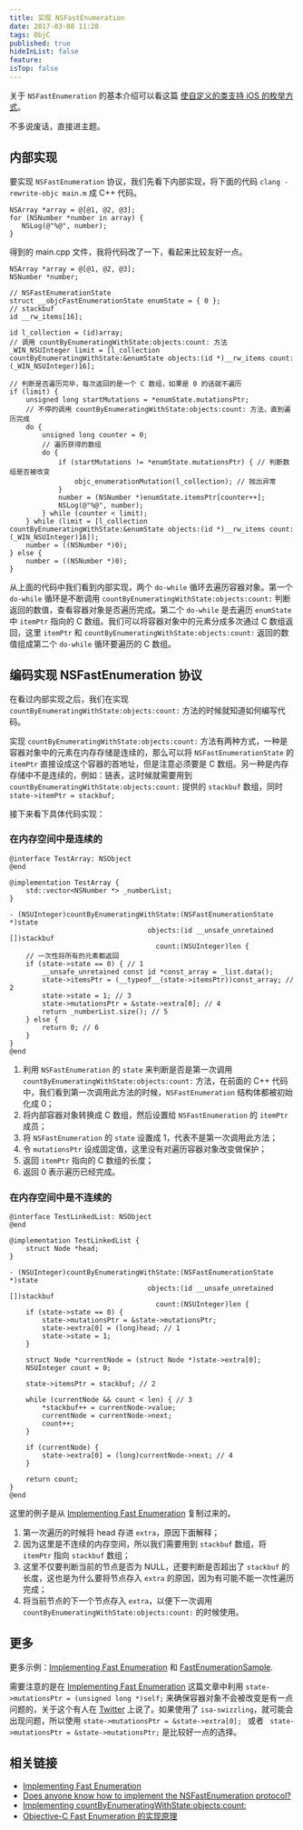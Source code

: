 ```yaml
---
title: 实现 NSFastEnumeration
date: 2017-03-08 11:28
tags: ObjC
published: true
hideInList: false
feature: 
isTop: false
---
```


关于 `NSFastEnumeration` 的基本介绍可以看这篇 [使自定义的类支持 iOS 的枚举方式][7]。

不多说废话，直接进主题。

<!-- more -->

## 内部实现

要实现 `NSFastEnumeration`  协议，我们先看下内部实现，将下面的代码 `clang -rewrite-objc main.m` 成 C++ 代码。

```
NSArray *array = @[@1, @2, @3];
for (NSNumber *number in array) {
   NSLog(@"%@", number);
}
```

得到的 main.cpp 文件，我将代码改了一下，看起来比较友好一点。

```
NSArray *array = @[@1, @2, @3];
NSNumber *number;

// NSFastEnumerationState
struct __objcFastEnumerationState enumState = { 0 };
// stackbuf
id __rw_items[16];

id l_collection = (id)array;
// 调用 countByEnumeratingWithState:objects:count: 方法
_WIN_NSUInteger limit = [l_collection countByEnumeratingWithState:&enumState objects:(id *)__rw_items count:(_WIN_NSUInteger)16];

// 判断是否遍历完毕，每次返回的是一个 C 数组，如果是 0 的话就不遍历
if (limit) {
    unsigned long startMutations = *enumState.mutationsPtr;
    // 不停的调用 countByEnumeratingWithState:objects:count: 方法，直到遍历完成
    do {
        unsigned long counter = 0;
        // 遍历获得的数组
        do {
            if (startMutations != *enumState.mutationsPtr) { // 判断数组是否被改变
                objc_enumerationMutation(l_collection); // 抛出异常
            }
            number = (NSNumber *)enumState.itemsPtr[counter++];
            NSLog(@"%@", number);
        } while (counter < limit);
    } while (limit = [l_collection countByEnumeratingWithState:&enumState objects:(id *)__rw_items count:(_WIN_NSUInteger)16]);
    number = ((NSNumber *)0);
} else {
    number = ((NSNumber *)0);
}
```

从上面的代码中我们看到内部实现，两个 `do-while` 循环去遍历容器对象。第一个 `do-while` 循环是不断调用 `countByEnumeratingWithState:objects:count:` 判断返回的数值，查看容器对象是否遍历完成。第二个 `do-while` 是去遍历 `enumState` 中 `itemPtr` 指向的 C 数组。我们可以将容器对象中的元素分成多次通过 C 数组返回，这里 `itemPtr` 和 `countByEnumeratingWithState:objects:count:` 返回的数值组成第二个 `do-while` 循环要遍历的 C 数组。

## 编码实现 NSFastEnumeration 协议

在看过内部实现之后，我们在实现 `countByEnumeratingWithState:objects:count:` 方法的时候就知道如何编写代码。

实现 `countByEnumeratingWithState:objects:count:` 方法有两种方式，一种是容器对象中的元素在内存存储是连续的，那么可以将 `NSFastEnumerationState` 的 `itemPtr` 直接设成这个容器的首地址，但是注意必须要是 C 数组。另一种是内存存储中不是连续的，例如：链表，这时候就需要用到 `countByEnumeratingWithState:objects:count:` 提供的 `stackbuf` 数组，同时 `state->itemPtr = stackbuf;`

接下来看下具体代码实现：

### 在内存空间中是连续的

```
@interface TestArray: NSObject
@end

@implementation TestArray {
    std::vector<NSNumber *> _numberList;
}

- (NSUInteger)countByEnumeratingWithState:(NSFastEnumerationState *)state
                                  objects:(id __unsafe_unretained [])stackbuf
                                    count:(NSUInteger)len {
    // 一次性将所有的元素都返回
    if (state->state == 0) { // 1
        __unsafe_unretained const id *const_array = _list.data();
        state->itemsPtr = (__typeof__(state->itemsPtr))const_array; // 2
        state->state = 1; // 3
        state->mutationsPtr = &state->extra[0]; // 4
        return _numberList.size(); // 5
    } else {
        return 0; // 6
    }
}
@end
```

1. 利用 `NSFastEnumeration` 的 `state` 来判断是否是第一次调用 `countByEnumeratingWithState:objects:count:` 方法，在前面的 C++ 代码中，我们看到第一次调用此方法的时候，`NSFastEnumeration` 结构体都被初始化成 0；
2. 将内部容器对象转换成 C 数组，然后设置给 `NSFastEnumeration` 的 `itemPtr` 成员；
3. 将 `NSFastEnumeration` 的 `state` 设置成 1，代表不是第一次调用此方法；
4. 令 `mutationsPtr` 设成固定值，这里没有对遍历容器对象改变做保护；
5. 返回 `itemPtr` 指向的 C 数组的长度；
6. 返回 0 表示遍历已经完成。

### 在内存空间中是不连续的

```
@interface TestLinkedList: NSObject
@end

@implementation TestLinkedList {
    struct Node *head;
}

- (NSUInteger)countByEnumeratingWithState:(NSFastEnumerationState *)state
                                  objects:(id __unsafe_unretained [])stackbuf
                                    count:(NSUInteger)len {
    if (state->state == 0) {
        state->mutationsPtr = &state->mutationsPtr;
        state->extra[0] = (long)head; // 1
        state->state = 1;
    }

    struct Node *currentNode = (struct Node *)state->extra[0];
    NSUInteger count = 0;

    state->itemsPtr = stackbuf; // 2

    while (currentNode && count < len) { // 3
        *stackbuf++ = currentNode->value;
        currentNode = currentNode->next;
        count++;
    }

    if (currentNode) {
        state->extra[0] = (long)currentNode->next; // 4
    }

    return count;
}
@end
```

这里的例子是从 [Implementing Fast Enumeration][2] 复制过来的。

1. 第一次遍历的时候将 head 存进 `extra`，原因下面解释；
2. 因为这里是不连续的内存空间，所以我们需要用到 `stackbuf` 数组，将 `itemPtr` 指向 `stackbuf` 数组；
3. 这里不仅要判断当前的节点是否为 NULL，还要判断是否超出了 `stackbuf` 的长度，这也是为什么要将节点存入 `extra` 的原因，因为有可能不能一次性遍历完成；
4. 将当前节点的下一个节点存入 `extra`，以便下一次调用 `countByEnumeratingWithState:objects:count:` 的时候使用。

## 更多

更多示例：[Implementing Fast Enumeration][2] 和 [FastEnumerationSample][6].

需要注意的是在 [Implementing Fast Enumeration][2] 这篇文章中利用 `state->mutationsPtr = (unsigned long *)self;` 来确保容器对象不会被改变是有一点问题的，关于这个有人在 [Twitter][4] 上说了。如果使用了 `isa-swizzling`，就可能会出现问题，所以使用 `state->mutationsPtr = &state->extra[0]; ` 或者 ` state->mutationsPtr = &state->mutationsPtr;` 是比较好一点的选择。

## 相关链接

* [Implementing Fast Enumeration][2]
* [Does anyone know how to implement the NSFastEnumeration protocol?][3]
* [Implementing countByEnumeratingWithState:objects:count:][1]
* [Objective-C Fast Enumeration 的实现原理][5]

[1]: https://www.cocoawithlove.com/2008/05/implementing-countbyenumeratingwithstat.html
[2]: https://www.mikeash.com/pyblog/friday-qa-2010-04-16-implementing-fast-enumeration.html
[3]: http://stackoverflow.com/a/4872564/5350993
[4]: https://twitter.com/gparker/status/316460848916865024
[5]: http://blog.leichunfeng.com/blog/2016/06/20/objective-c-fast-enumeration-implementation-principle/
[6]: https://developer.apple.com/library/ios/#samplecode/FastEnumerationSample/Introduction/Intro.html
[7]: https://lzhenhong.github.io/2017/02/27/Support-iOS-Enumeration/
